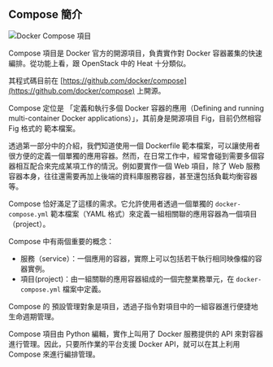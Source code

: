 ## Compose 簡介

![Docker Compose 項目](../_images/docker_compose.jpg)

Compose 項目是 Docker 官方的開源項目，負責實作對 Docker 容器叢集的快速編排。從功能上看，跟 OpenStack 中的 Heat 十分類似。

其程式碼目前在 [https://github.com/docker/compose](https://github.com/docker/compose) 上開源。

Compose 定位是 「定義和執行多個 Docker 容器的應用（Defining and running multi-container Docker applications）」，其前身是開源項目 Fig，目前仍然相容 Fig 格式的 範本檔案。

透過第一部分中的介紹，我們知道使用一個 Dockerfile  範本檔案，可以讓使用者很方便的定義一個單獨的應用容器。然而，在日常工作中，經常會碰到需要多個容器相互配合來完成某項工作的情況。例如要實作一個 Web 項目，除了 Web 服務容器本身，往往還需要再加上後端的資料庫服務容器，甚至還包括負載均衡容器等。

Compose 恰好滿足了這樣的需求。它允許使用者透過一個單獨的 `docker-compose.yml`  範本檔案（YAML 格式）來定義一組相關聯的應用容器為一個項目（project）。

Compose 中有兩個重要的概念：

* 服務（service）：一個應用的容器，實際上可以包括若干執行相同映像檔的容器實例。
* 項目(project)：由一組關聯的應用容器組成的一個完整業務單元，在 `docker-compose.yml` 檔案中定義。

Compose 的 預設管理對象是項目，透過子指令對項目中的一組容器進行便捷地生命週期管理。

Compose 項目由 Python 編輯，實作上叫用了 Docker 服務提供的 API 來對容器進行管理。因此，只要所作業的平台支援 Docker API，就可以在其上利用 Compose 來進行編排管理。
